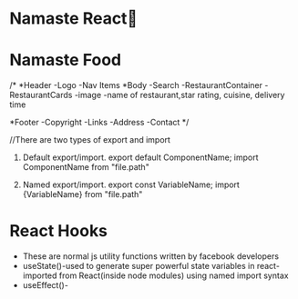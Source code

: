 # Namaste React🚀

# Namaste Food
/*
*Header
 -Logo
 -Nav Items
*Body
 -Search
 -RestaurantContainer
   -RestaurantCards
    -image
    -name of restaurant,star rating, cuisine, delivery time
 
*Footer
 -Copyright
 -Links
 -Address
 -Contact
*/


//There are two types of export and import
1. Default export/import.
   export default ComponentName;
   import ComponentName from "file.path"

2. Named export/import.
    export const VariableName;
    import {VariableName} from "file.path"

# React Hooks
 - These are normal js utility functions written by facebook developers
 - useState()-used to generate super powerful state variables in react-imported from React(inside node modules) using named import syntax
 - useEffect()-